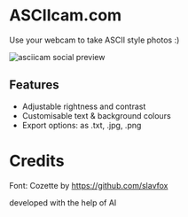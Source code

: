 # ASCIIcam.com
Use your webcam to take ASCII style photos :)

![asciicam social preview](https://github.com/user-attachments/assets/288e9e8e-01b0-405f-944e-5faf9e3a87e6)

## Features
- Adjustable rightness and contrast
- Customisable text & background colours
- Export options: as .txt, .jpg, .png

# Credits
Font: Cozette by https://github.com/slavfox

developed with the help of AI

